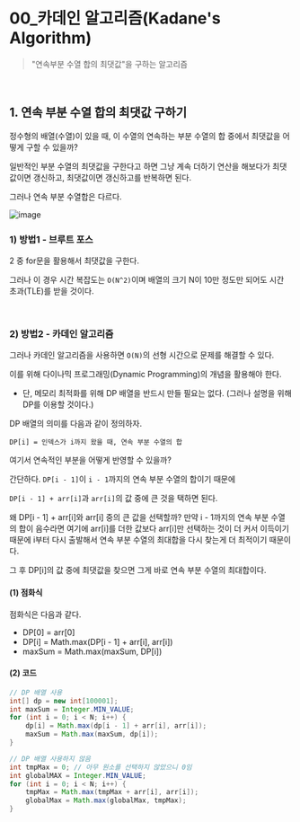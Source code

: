 # 00_카데인 알고리즘(Kadane's Algorithm)

> "연속부분 수열 합의 최댓값"을 구하는 알고리즘

<br>

## 1. 연속 부분 수열 합의 최댓값 구하기

정수형의 배열(수열)이 있을 때, 이 수열의 연속하는 부분 수열의 합 중에서 최댓값을 어떻게 구할 수 있을까?

일반적인 부분 수열의 최댓값을 구한다고 하면 그냥 계속 더하기 연산을 해보다가 최댓값이면 갱신하고, 최댓값이면 갱신하고를 반복하면 된다.

그러나 연속 부분 수열합은 다르다.

![image](https://github.com/siwon-park/Algorithm-DataStructure/assets/93081720/4cb3cfce-054d-4529-94b9-a22a8bd6cef7)

### 1) 방법1 - 브루트 포스

2 중 for문을 활용해서 최댓값을 구한다.

그러나 이 경우 시간 복잡도는 `O(N^2)`이며 배열의 크기 N이 10만 정도만 되어도 시간 초과(TLE)를 받을 것이다.

<br>

### 2) 방법2 - 카데인 알고리즘

그러나 카데인 알고리즘을 사용하면 `O(N)`의 선형 시간으로 문제를 해결할 수 있다.

이를 위해 다이나믹 프로그래밍(Dynamic Programming)의 개념을 활용해야 한다.

- 단, 메모리 최적화를 위해 DP 배열을 반드시 만들 필요는 없다. (그러나 설명을 위해 DP를 이용할 것이다.)

DP 배열의 의미를 다음과 같이 정의하자.

`DP[i] = 인덱스가 i까지 왔을 때, 연속 부분 수열의 합`

여기서 연속적인 부분을 어떻게 반영할 수 있을까?

간단하다. `DP[i - 1]`이 `i - 1`까지의 연속 부분 수열의 합이기 때문에

`DP[i - 1] + arr[i]`과 `arr[i]`의 값 중에 큰 것을 택하면 된다.

왜 DP[i - 1] + arr[i]와 arr[i] 중의 큰 값을 선택할까? 만약 i - 1까지의 연속 부분 수열의 합이 음수라면 여기에 arr[i]를 더한 값보다 arr[i]만 선택하는 것이 더 커서 이득이기 때문에 i부터 다시 출발해서 연속 부분 수열의 최대합을 다시 찾는게 더 최적이기 때문이다.

그 후 DP[i]의 값 중에 최댓값을 찾으면 그게 바로 연속 부분 수열의 최대합이다.

#### (1) 점화식

점화식은 다음과 같다.

- DP[0] = arr[0]
- DP[i] = Math.max(DP[i - 1] + arr[i], arr[i])
- maxSum = Math.max(maxSum, DP[i])

#### (2) 코드

```java
// DP 배열 사용
int[] dp = new int[100001];
int maxSum = Integer.MIN_VALUE;
for (int i = 0; i < N; i++) {
    dp[i] = Math.max(dp[i - 1] + arr[i], arr[i]);
    maxSum = Math.max(maxSum, dp[i]);
}

// DP 배열 사용하지 않음
int tmpMax = 0; // 아무 원소를 선택하지 않았으니 0임
int globalMAX = Integer.MIN_VALUE;
for (int i = 0; i < N; i++) {
    tmpMax = Math.max(tmpMax + arr[i], arr[i]);
    globalMax = Math.max(globalMax, tmpMax);
}
```

